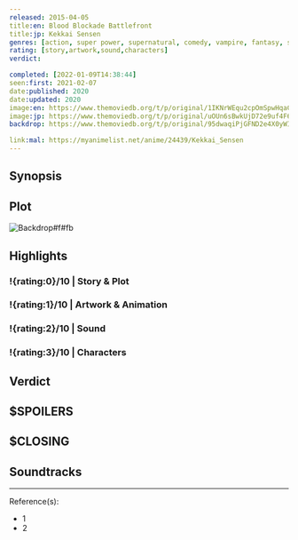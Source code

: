 ```yaml
---
released: 2015-04-05
title:en: Blood Blockade Battlefront
title:jp: Kekkai Sensen
genres: [action, super power, supernatural, comedy, vampire, fantasy, shounen]
rating: [story,artwork,sound,characters]
verdict:

completed: [2022-01-09T14:38:44]
seen:first: 2021-02-07
date:published: 2020
date:updated: 2020
image:en: https://www.themoviedb.org/t/p/original/1IKNrWEqu2cpOmSpwHqaCbnbIzE.jpg
image:jp: https://www.themoviedb.org/t/p/original/uOUn6sBwkUjD72e9uf4F6nVfBRv.jpg
backdrop: https://www.themoviedb.org/t/p/original/95dwaqiPjGFND2e4X0yWIzcIjWg.jpg

link:mal: https://myanimelist.net/anime/24439/Kekkai_Sensen
---
```



## Synopsis

## Plot

![Backdrop#f#fb](https://www.themoviedb.org/t/p/original/iQFyfYCZh0Y2E3nAOIHF0ZackS9.jpg "Source: TMDB")

## Highlights

### !{rating:0}/10 | Story & Plot

### !{rating:1}/10 | Artwork & Animation

### !{rating:2}/10 | Sound

### !{rating:3}/10 | Characters

## Verdict

## $SPOILERS

## $CLOSING

## Soundtracks

***
Reference(s):

- 1
- 2
